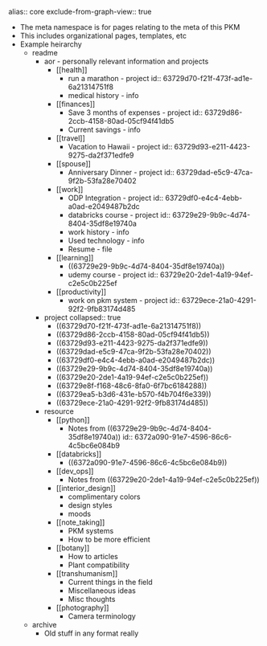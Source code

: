 alias:: core
exclude-from-graph-view:: true

- The meta namespace is for pages relating to the meta of this PKM
- This includes organizational pages, templates, etc
- Example heirarchy
	- readme
		- aor - personally relevant information and projects
			- [[health]]
				- run a marathon - project
				  id:: 63729d70-f21f-473f-ad1e-6a21314751f8
				- medical history - info
			- [[finances]]
				- Save 3 months of expenses - project
				  id:: 63729d86-2ccb-4158-80ad-05cf94f41db5
				- Current savings - info
			- [[travel]]
				- Vacation to Hawaii - project
				  id:: 63729d93-e211-4423-9275-da2f371edfe9
			- [[spouse]]
				- Anniversary Dinner - project
				  id:: 63729dad-e5c9-47ca-9f2b-53fa28e70402
			- [[work]]
				- ODP Integration - project
				  id:: 63729df0-e4c4-4ebb-a0ad-e2049487b2dc
				- databricks course - project
				  id:: 63729e29-9b9c-4d74-8404-35df8e19740a
				- work history - info
				- Used technology - info
				- Resume - file
			- [[learning]]
				- ((63729e29-9b9c-4d74-8404-35df8e19740a))
				- udemy course - project
				  id:: 63729e20-2de1-4a19-94ef-c2e5c0b225ef
			- [[productivity]]
				- work on pkm system - project
				  id:: 63729ece-21a0-4291-92f2-9fb83174d485
		- project
		  collapsed:: true
			- ((63729d70-f21f-473f-ad1e-6a21314751f8))
			- ((63729d86-2ccb-4158-80ad-05cf94f41db5))
			- ((63729d93-e211-4423-9275-da2f371edfe9))
			- ((63729dad-e5c9-47ca-9f2b-53fa28e70402))
			- ((63729df0-e4c4-4ebb-a0ad-e2049487b2dc))
			- ((63729e29-9b9c-4d74-8404-35df8e19740a))
			- ((63729e20-2de1-4a19-94ef-c2e5c0b225ef))
			- ((63729e8f-f168-48c6-8fa0-6f7bc6184288))
			- ((63729ea5-b3d6-431e-b570-f4b704f6e339))
			- ((63729ece-21a0-4291-92f2-9fb83174d485))
		- resource
			- [[python]]
				- Notes from ((63729e29-9b9c-4d74-8404-35df8e19740a))
				  id:: 6372a090-91e7-4596-86c6-4c5bc6e084b9
			- [[databricks]]
				- ((6372a090-91e7-4596-86c6-4c5bc6e084b9))
			- [[dev_ops]]
				- Notes from ((63729e20-2de1-4a19-94ef-c2e5c0b225ef))
			- [[interior_design]]
				- complimentary colors
				- design styles
				- moods
			- [[note_taking]]
				- PKM systems
				- How to be more efficient
			- [[botany]]
				- How to articles
				- Plant compatibility
			- [[transhumanism]]
				- Current things in the field
				- Miscellaneous ideas
				- Misc thoughts
			- [[photography]]
				- Camera terminology
	- archive
		- Old stuff in any format really